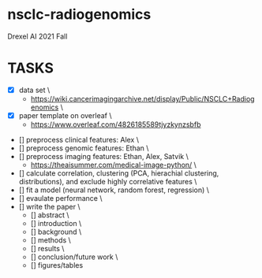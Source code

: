 # nsclc-radiogenomics
Drexel AI 2021 Fall

# TASKS

- [x] data set \
  - https://wiki.cancerimagingarchive.net/display/Public/NSCLC+Radiogenomics \
- [x] paper template on overleaf \
  - https://www.overleaf.com/4826185589tjyzkynzsbfb
- [] preprocess clinical features: Alex \
- [] preprocess genomic features: Ethan \
- [] preprocess imaging features: Ethan, Alex, Satvik \
  - https://theaisummer.com/medical-image-python/ \
- [] calculate correlation, clustering (PCA, hierachial clustering, distributions), and exclude highly correlative features \
- [] fit a model (neural network, random forest, regression) \
- [] evaulate performance \
- [] write the paper \
  - [] abstract \
  - [] introduction \
  - [] background \
  - [] methods \
  - [] results \
  - [] conclusion/future work \
  - [] figures/tables

